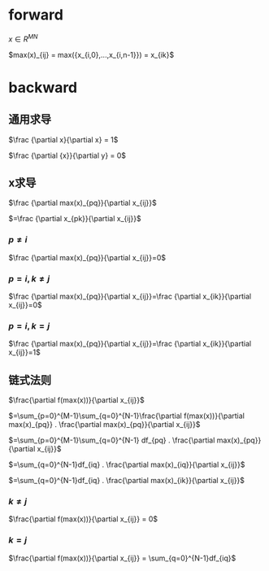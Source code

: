 # forward
$x \in R^{MN}$

<p>
$max(x)_{ij} = max({x_{i,0},...,x_{i,n-1}}) = x_{ik}$
</p>

# backward
## 通用求导

$\frac {\partial x}{\partial x} = 1$

$\frac {\partial {x}}{\partial y} = 0$

## x求导

<p>
$\frac {\partial max(x)_{pq}}{\partial x_{ij}}$
</p>

<p>
$=\frac {\partial x_{pk}}{\partial x_{ij}}$
</p>

### $p \neq i$
$\frac {\partial max(x)_{pq}}{\partial x_{ij}}=0$

### $p = i, k \neq j$
$\frac {\partial max(x)_{pq}}{\partial x_{ij}}=\frac {\partial x_{ik}}{\partial x_{ij}}=0$

### $p = i, k = j$
$\frac {\partial max(x)_{pq}}{\partial x_{ij}}=\frac {\partial x_{ik}}{\partial x_{ij}}=1$

## 链式法则

$\frac{\partial f(max(x))}{\partial x_{ij}}$

<p>
$=\sum_{p=0}^{M-1}\sum_{q=0}^{N-1}\frac{\partial f(max(x))}{\partial max(x)_{pq}} . \frac{\partial max(x)_{pq}}{\partial x_{ij}}$
</p>

<p>
$=\sum_{p=0}^{M-1}\sum_{q=0}^{N-1} df_{pq} . \frac{\partial max(x)_{pq}}{\partial x_{ij}}$
</p>

<p>
$=\sum_{q=0}^{N-1}df_{iq} . \frac{\partial max(x)_{iq}}{\partial x_{ij}}$
</p>

<p>
$=\sum_{q=0}^{N-1}df_{iq} . \frac{\partial max(x)_{ik}}{\partial x_{ij}}$
</p>

### $k \neq j$

$\frac{\partial f(max(x))}{\partial x_{ij}} = 0$

### $k = j$

$\frac{\partial f(max(x))}{\partial x_{ij}} = \sum_{q=0}^{N-1}df_{iq}$

